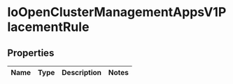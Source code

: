 
# IoOpenClusterManagementAppsV1PlacementRule

## Properties
Name | Type | Description | Notes
------------ | ------------- | ------------- | -------------



